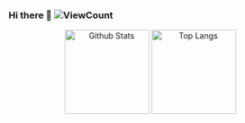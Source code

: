 ### Hi there 👋 ![ViewCount](https://komarev.com/ghpvc/?username=LuizaSar&color=1A4730)

<div align="center">
  <img height="150em" src="https://github-readme-stats.vercel.app/api?username=LuizaSar&show_icons=true&count_private=true&custom_title=GitHub Stats&include_all_commits=true&hide_border=true&border_radius=0&bg_color=10,0077b5,d14836&title_color=ffffff&text_color=ffffff&icon_color=ffffff&hide_title=true" alt="Github Stats">
  <img height="150em" src="https://github-readme-stats.vercel.app/api/top-langs/?username=LuizaSar&layout=compact&langs_count=10&hide_border=true&border_radius=0&bg_color=10,6f7db0,e4405f&title_color=ffffff&text_color=ffffff&hide_title=true" alt="Top Langs">
</div>


